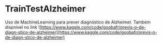 # TrainTestAlzheimer

Uso de MachineLearning para prever diagnóstico de Alzheimer. Também dispnível no link ![https://www.kaggle.com/code/goobafr/previs-o-de-diagn-stico-de-alzheimer](https://www.kaggle.com/code/goobafr/previs-o-de-diagn-stico-de-alzheimer)
